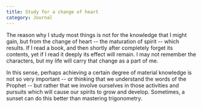 ```yaml
---
title: Study for a change of heart
category: Journal
---
```


The reason why I study most things is not for the knowledge that I might
gain, but from the change of heart -- the maturation of spirit -- which
results.  If I read a book, and then shortly after completely forget its
contents, yet if I read it deeply its effect will remain.  I may not
remember the characters, but my life will carry that change as a part of
me.

In this sense, perhaps achieving a certain degree of material knowledge
is not so very important -- or thinking that we understand the words of
the Prophet -- but rather that we involve ourselves in those activities
and pursuits which will cause our spirits to grow and develop.
Sometimes, a sunset can do this better than mastering trigonometry.


